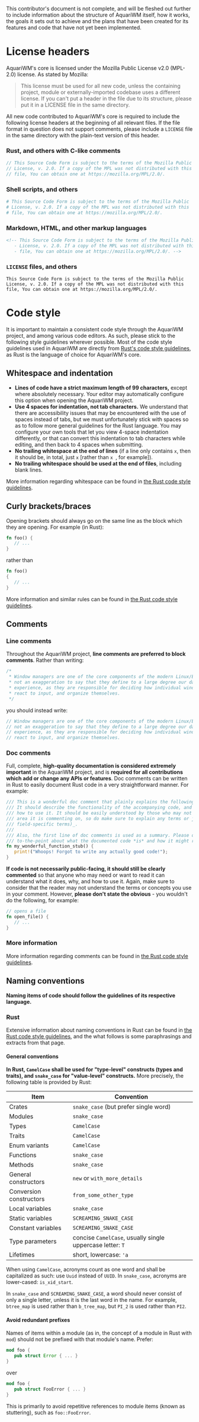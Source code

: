 <!-- This Source Code Form is subject to the terms of the Mozilla Public
   - License, v. 2.0. If a copy of the MPL was not distributed with this
   - file, You can obtain one at https://mozilla.org/MPL/2.0/. -->

This contributor's document is not complete, and will be fleshed out further to include information
about the structure of AquariWM itself, how it works, the goals it sets out to achieve and the
plans that have been created for its features and code that have not yet been implemented.

# License headers
AquariWM's core is licensed under the Mozilla Public License v2.0 (MPL-2.0) license. As stated by
Mozilla:

> This license must be used for all new code, unless the containing project, module or
externally-imported codebase uses a different license. If you can't put a header in the file due to
its structure, please put it in a LICENSE file in the same directory.

All new code contributed to AquariWM's core is required to include the following license headers at
the beginning of all relevant files. If the file format in question does not support comments,
please include a `LICENSE` file in the same directory with the plain-text version of this header.

### Rust, and others with C-like comments
```rust
// This Source Code Form is subject to the terms of the Mozilla Public
// License, v. 2.0. If a copy of the MPL was not distributed with this
// file, You can obtain one at https://mozilla.org/MPL/2.0/.
```

### Shell scripts, and others
```bash
# This Source Code Form is subject to the terms of the Mozilla Public
# License, v. 2.0. If a copy of the MPL was not distributed with this
# file, You can obtain one at https://mozilla.org/MPL/2.0/.
```

### Markdown, HTML, and other markup languages
```markdown
<!-- This Source Code Form is subject to the terms of the Mozilla Public
   - License, v. 2.0. If a copy of the MPL was not distributed with this
   - file, You can obtain one at https://mozilla.org/MPL/2.0/. -->
```

### `LICENSE` files, and others
```
This Source Code Form is subject to the terms of the Mozilla Public
License, v. 2.0. If a copy of the MPL was not distributed with this
file, You can obtain one at https://mozilla.org/MPL/2.0/.
```

# Code style
It is important to maintain a consistent code style through the AquariWM project, and among various
code editors. As such, please stick to the following style guidelines wherever possible. Most of
the code style guidelines used in AquariWM are directly from
[Rust's code style guidelines](https://doc.rust-lang.org/1.0.0/style/README.html), as Rust is the
language of choice for AquariWM's core.

## Whitespace and indentation
 - **Lines of code have a strict maximum length of 99 characters,** except where absolutely
   necessary. Your editor may automatically configure this option when opening the AquariWM
   project.
 - **Use 4 spaces for indentation, not tab characters.** We understand that there are accessibility
   issues that may be encountered with the use of spaces instead of tabs, but we must unfortunately
   stick with spaces so as to follow more general guidelines for the Rust language. You may
   configure your own tools that let you view 4-space indentation differently, or that can convert
   this indentation to tab characters while editing, and then back to 4 spaces when submitting.
 - **No trailing whitespace at the end of lines** (if a line only contains `x`, then it should be,
   in total, just `x` [rather than `x `, for example]).
 - **No trailing whitespace should be used at the end of files**, including blank lines.

More information regarding whitespace can be found in
[the Rust code style guidelines](https://doc.rust-lang.org/1.0.0/style/style/whitespace.html).

## Curly brackets/braces
Opening brackets should always go on the same line as the block which they are opening. For example
(in Rust):
```rust
fn foo() {
   // ...
}
```
rather than
```rust
fn foo()
{
   // ...
}
```

More information and similar rules can be found in
[the Rust code style guidelines](https://doc.rust-lang.org/1.0.0/style/style/braces.html).

## Comments
### Line comments
Throughout the AquariWM project, **line comments are preferred to block comments**. Rather than
writing:

```rust
/*
 * Window managers are one of the core components of the modern Linux/BSD desktop. It is
 * not an exaggeration to say that they define to a large degree our day-to-day user
 * experience, as they are responsible for deciding how individual windows look, move around,
 * react to input, and organize themselves.
 */
```

you should instead write:

```rust
// Window managers are one of the core components of the modern Linux/BSD desktop. It is
// not an exaggeration to say that they define to a large degree our day-to-day user
// experience, as they are responsible for deciding how individual windows look, move around,
// react to input, and organize themselves.
```

### Doc comments
Full, complete, **high-quality documentation is considered extremely important** in the AquariWM
project, and is **required for all contributions which add or change any APIs or features**. Doc
comments can be written in Rust to easily document Rust code in a very straightforward manner. For
example:

```rust
/// This is a wonderful doc comment that plainly explains the following function to all readers.
/// It should describe the functionality of the accompanying code, and should clearly explain
/// how to use it. It should be easily understood by those who may not have experience in the
/// area it is commenting on, so do make sure to explain any terms or jargon _(area- or
/// field-specific terms)_.
///
/// Also, the first line of doc comments is used as a summary. Please do make that one quick and
/// to-the-point about what the documented code *is* and how it might relate to the reader.
fn my_wonderful_function_stub() {
   print!("Whoops! Forgot to write any actually good code!");
}
```

**If code is not necessarily public-facing, it should still be clearly commented** so that anyone
who may need or want to read it can understand what it does, why, and how to use it. Again, make
sure to consider that the reader may not understand the terms or concepts you use in your comment.
However, **please don't state the obvious** - you wouldn't do the following, for example:

```rust
// opens a file
fn open_file() {
   // ...
}
```

### More information
More information regarding comments can be found in
[the Rust code style guidelines](https://doc.rust-lang.org/1.0.0/style/style/comments.html).

## Naming conventions
**Naming items of code should follow the guidelines of its respective language.**

### Rust
Extensive information about naming conventions in Rust can be found in
[the Rust code style guidelines](https://doc.rust-lang.org/1.0.0/style/style/naming/README.html),
and the what follows is some paraphrasings and extracts from that page.

#### General conventions
**In Rust, `CamelCase` shall be used for "type-level" constructs (types and traits), and
`snake_case` for "value-level" constructs.** More precisely, the following table is provided by
Rust:

|Item                   |Convention                                                 |
|-----------------------|-----------------------------------------------------------|
|Crates                 |`snake_case` (but prefer single word)                      |
|Modules                |`snake_case`                                               |
|Types                  |`CamelCase`                                                |
|Traits                 |`CamelCase`                                                |
|Enum variants          |`CamelCase`                                                |
|Functions              |`snake_case`                                               |
|Methods                |`snake_case`                                               |
|General constructors   |`new` or `with_more_details`                               |
|Conversion constructors|`from_some_other_type`                                     |
|Local variables        |`snake_case`                                               |
|Static variables       |`SCREAMING_SNAKE_CASE`                                     |
|Constant variables     |`SCREAMING_SNAKE_CASE`                                     |
|Type parameters        |concise `CamelCase`, usually single uppercase letter: `T`  |
|Lifetimes              |short, lowercase: `'a`                                     |

When using `CamelCase`, acronyms count as one word and shall be capitalized as such: use `Uuid`
instead of `UUID`. In `snake_case`, acronyms are lower-cased: `is_xid_start`.

In `snake_case` and `SCREAMING_SNAKE_CASE`, a word should never consist of only a single letter,
unless it is the last word in the name. For example, `btree_map` is used rather than `b_tree_map`,
but `PI_2` is used rather than `PI2`.

#### Avoid redundant prefixes
Names of items within a module (as in, the concept of a module in Rust with `mod`) should not be
prefixed with that module's name. Prefer:

```rust
mod foo {
   pub struct Error { ... }
}
```
over
```rust
mod foo {
   pub struct FooError { ... }
}
```

This is primarily to avoid repetitive references to module items (known as stuttering), such as
`foo::FooError`.
